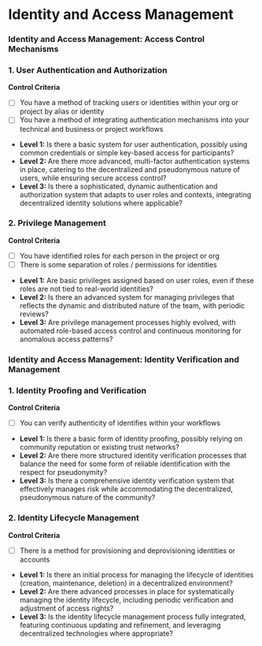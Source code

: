 # Identity and Access Management

### Identity and Access Management: Access Control Mechanisms

### 1. User Authentication and Authorization

**Control Criteria**

- [ ]  You have a method of tracking users or identities within your org or project by alias or identity
- [ ]  You have a method of integrating authentication mechanisms into your technical and business or project workflows
- **Level 1:** Is there a basic system for user authentication, possibly using common credentials or simple key-based access for participants?
- **Level 2:** Are there more advanced, multi-factor authentication systems in place, catering to the decentralized and pseudonymous nature of users, while ensuring secure access control?
- **Level 3:** Is there a sophisticated, dynamic authentication and authorization system that adapts to user roles and contexts, integrating decentralized identity solutions where applicable?

### 2. Privilege Management

**Control Criteria**

- [ ]  You have identified roles for each person in the project or org
- [ ]  There is some separation of roles / permissions for identities
- **Level 1:** Are basic privileges assigned based on user roles, even if these roles are not tied to real-world identities?
- **Level 2:** Is there an advanced system for managing privileges that reflects the dynamic and distributed nature of the team, with periodic reviews?
- **Level 3:** Are privilege management processes highly evolved, with automated role-based access control and continuous monitoring for anomalous access patterns?

### Identity and Access Management: Identity Verification and Management

### 1. Identity Proofing and Verification

**Control Criteria**

- [ ]  You can verify authenticity of identifies within your workflows
- **Level 1:** Is there a basic form of identity proofing, possibly relying on community reputation or existing trust networks?
- **Level 2:** Are there more structured identity verification processes that balance the need for some form of reliable identification with the respect for pseudonymity?
- **Level 3:** Is there a comprehensive identity verification system that effectively manages risk while accommodating the decentralized, pseudonymous nature of the community?

### 2. Identity Lifecycle Management

**Control Criteria**

- [ ]  There is a method for provisioning and deprovisioning identities or accounts
- **Level 1:** Is there an initial process for managing the lifecycle of identities (creation, maintenance, deletion) in a decentralized environment?
- **Level 2:** Are there advanced processes in place for systematically managing the identity lifecycle, including periodic verification and adjustment of access rights?
- **Level 3:** Is the identity lifecycle management process fully integrated, featuring continuous updating and refinement, and leveraging decentralized technologies where appropriate?